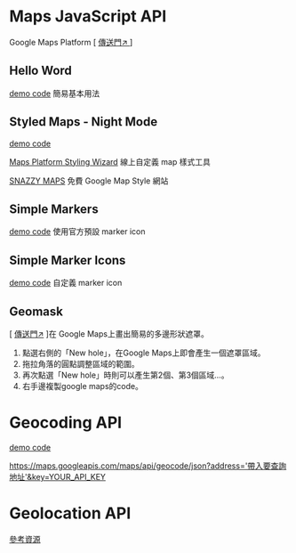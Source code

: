# Maps JavaScript API
Google Maps Platform [ [傳送門↗ ](https://developers.google.com/maps)]

## Hello Word

[demo code](1_helloword.html) 簡易基本用法

## Styled Maps - Night Mode

[demo code](2_nightmode.html)

[Maps Platform Styling Wizard](https://mapstyle.withgoogle.com/) 線上自定義 map 樣式工具

[SNAZZY MAPS](https://snazzymaps.com/) 免費 Google Map Style 網站

## Simple Markers

[demo code](3_simplemarkers.html) 使用官方預設 marker icon

## Simple Marker Icons

[demo code](4_simplemarkericons.html) 自定義 marker icon

## Geomask

[ [傳送門↗](http://maps.vasile.ch/geomask/) ]在 Google Maps上畫出簡易的多邊形狀遮罩。

1. 點選右側的「New hole」，在Google Maps上即會產生一個遮罩區域。
2. 拖拉角落的圓點調整區域的範圍。
3. 再次點選「New hole」時則可以產生第2個、第3個區域…。
4. 右手邊複製google maps的code。

# Geocoding API

[demo code](5_geocodingapi.html)

https://maps.googleapis.com/maps/api/geocode/json?address='帶入要查詢地址'&key=YOUR_API_KEY

# Geolocation API

[參考資源](https://www.oxxostudio.tw/articles/201810/google-maps-20-get-current-position.html)

